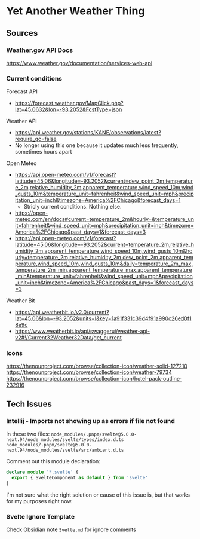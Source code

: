 # Yet Another Weather Thing

## Sources
### Weather.gov API Docs
https://www.weather.gov/documentation/services-web-api

### Current conditions
Forecast API
* https://forecast.weather.gov/MapClick.php?lat=45.0632&lon=-93.2052&FcstType=json

Weather API
* https://api.weather.gov/stations/KANE/observations/latest?require_qc=false
* No longer using this one because it updates much less frequently, sometimes hours apart

Open Meteo
* https://api.open-meteo.com/v1/forecast?latitude=45.06&longitude=-93.2052&current=dew_point_2m,temperature_2m,relative_humidity_2m,apparent_temperature,wind_speed_10m,wind_gusts_10m&temperature_unit=fahrenheit&wind_speed_unit=mph&precipitation_unit=inch&timezone=America%2FChicago&forecast_days=1
  * Stricly current conditions. Nothing else.
* https://open-meteo.com/en/docs#current=temperature_2m&hourly=&temperature_unit=fahrenheit&wind_speed_unit=mph&precipitation_unit=inch&timezone=America%2FChicago&past_days=1&forecast_days=3
* https://api.open-meteo.com/v1/forecast?latitude=45.06&longitude=-93.2052&current=temperature_2m,relative_humidity_2m,apparent_temperature,wind_speed_10m,wind_gusts_10m&hourly=temperature_2m,relative_humidity_2m,dew_point_2m,apparent_temperature,wind_speed_10m,wind_gusts_10m&daily=temperature_2m_max,temperature_2m_min,apparent_temperature_max,apparent_temperature_min&temperature_unit=fahrenheit&wind_speed_unit=mph&precipitation_unit=inch&timezone=America%2FChicago&past_days=1&forecast_days=3

Weather Bit
* https://api.weatherbit.io/v2.0/current?lat=45.06&lon=-93.2052&units=I&key=1a91f331c39d4f91a990c26ed0f18e9c
* https://www.weatherbit.io/api/swaggerui/weather-api-v2#!/Current32Weather32Data/get_current

### Icons
https://thenounproject.com/browse/collection-icon/weather-solid-127210
https://thenounproject.com/browse/collection-icon/weather-79734
https://thenounproject.com/browse/collection-icon/hotel-pack-outline-232916

## Tech Issues

### Intellij - Imports not showing up as errors if file not found

In these two files:
`node_modules/.pnpm/svelte@5.0.0-next.94/node_modules/svelte/types/index.d.ts`
`node_modules/.pnpm/svelte@5.0.0-next.94/node_modules/svelte/src/ambient.d.ts`

Comment out this module declaration:

```typescript
declare module '*.svelte' {
  export { SvelteComponent as default } from 'svelte'
}
```

I'm not sure what the right solution or cause of this issue is, but that works for my purposes right now.

### Svelte Ignore Template

Check Obsidian note `Svelte.md` for ignore comments
